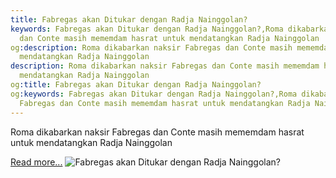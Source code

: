 ```yaml
---
title: Fabregas akan Ditukar dengan Radja Nainggolan?
keywords: Fabregas akan Ditukar dengan Radja Nainggolan?,Roma dikabarkan naksir Fabregas
  dan Conte masih mememdam hasrat untuk mendatangkan Radja Nainggolan
og:description: Roma dikabarkan naksir Fabregas dan Conte masih mememdam hasrat untuk
  mendatangkan Radja Nainggolan
description: Roma dikabarkan naksir Fabregas dan Conte masih mememdam hasrat untuk
  mendatangkan Radja Nainggolan
og:title: Fabregas akan Ditukar dengan Radja Nainggolan?
og:keywords: Fabregas akan Ditukar dengan Radja Nainggolan?,Roma dikabarkan naksir
  Fabregas dan Conte masih mememdam hasrat untuk mendatangkan Radja Nainggolan
---
```


Roma dikabarkan naksir Fabregas dan Conte masih mememdam hasrat untuk mendatangkan Radja Nainggolan

[Read more...](https://www.sportourism.id/post/5948/fabregas-akan-ditukar-dengan-radja-nainggolan "Fabregas akan Ditukar dengan Radja Nainggolan?")
![Fabregas akan Ditukar dengan Radja Nainggolan?](https://services.sportourism.id/fileload/combofabregasnainggolan201620171538x358jpg-ZysO.jpg "Fabregas akan Ditukar dengan Radja Nainggolan?")
